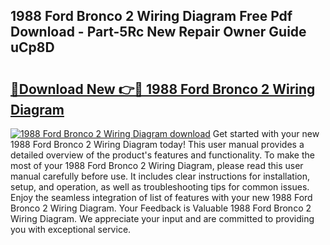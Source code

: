 ## 1988 Ford Bronco 2 Wiring Diagram Free Pdf Download - Part-5Rc New Repair Owner Guide uCp8D

# <h2><a href="http://dfqhd8z.blite.top/?on=1988+Ford+Bronco+2+Wiring+Diagram">🔗Download New 👉🔴 1988 Ford Bronco 2 Wiring Diagram</a></h2>

[![1988 Ford Bronco 2 Wiring Diagram download](https://i.imgur.com/lujVjoI.png)](http://dfqhd8z.blite.top/?on=1988+Ford+Bronco+2+Wiring+Diagram)
Get started with your new 1988 Ford Bronco 2 Wiring Diagram today! This user manual provides a detailed overview of the product's features and functionality. To make the most of your 1988 Ford Bronco 2 Wiring Diagram, please read this user manual carefully before use. It includes clear instructions for installation, setup, and operation, as well as troubleshooting tips for common issues. Enjoy the seamless integration of list of features with your new 1988 Ford Bronco 2 Wiring Diagram. Your Feedback is Valuable 1988 Ford Bronco 2 Wiring Diagram. We appreciate your input and are committed to providing you with exceptional service.
